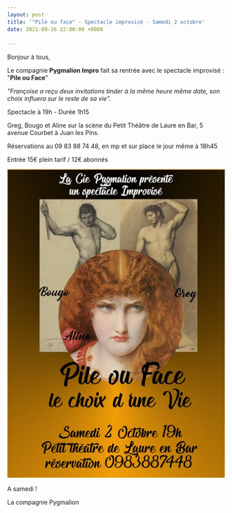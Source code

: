 ```yaml
---
layout: post
title: '"Pile ou face" - Spectacle improvisé - Samedi 2 octobre'
date: 2021-09-26 22:00:00 +0000

---
```

Bonjour à tous,

Le compagnie **Pygmalion Impro** fait sa rentrée avec le spectacle improvisé : "**Pile ou Face**"

_"Françoise a reçu deux invitations tinder à la même heure même date, son choix influera sur le reste de sa vie"._

Spectacle à 19h - Durée 1h15

Greg, Bougo et Aline sur la scène du Petit Théâtre de Laure en Bar, 5 avenue Courbet à Juan les Pins.

Réservations au 09 83 88 74 48, en mp et sur place le jour même à 18h45

Entrée 15€ plein tarif / 12€ abonnés

![](/uploads/pile-ou-face.jpg)

A samedi !

La compagnie Pygmalion